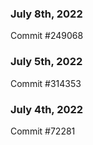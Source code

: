 ### July 8th, 2022

Commit #249068

### July 5th, 2022

Commit #314353


### July 4th, 2022

Commit #72281
